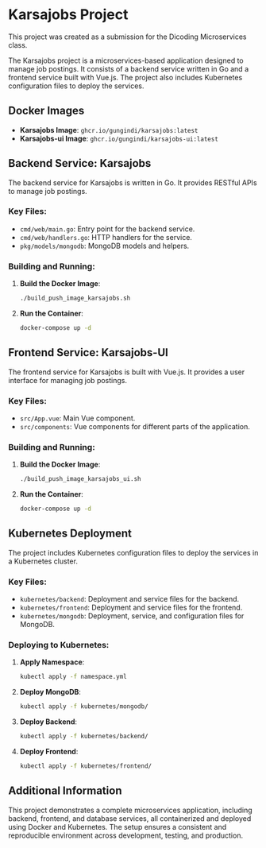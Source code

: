 # Karsajobs Project

This project was created as a submission for the Dicoding Microservices class.

The Karsajobs project is a microservices-based application designed to manage job postings. It consists of a backend service written in Go and a frontend service built with Vue.js. The project also includes Kubernetes configuration files to deploy the services.

## Docker Images

- **Karsajobs Image**: `ghcr.io/gungindi/karsajobs:latest`
- **Karsajobs-ui Image**: `ghcr.io/gungindi/karsajobs-ui:latest`

## Backend Service: Karsajobs

The backend service for Karsajobs is written in Go. It provides RESTful APIs to manage job postings. 

### Key Files:
- `cmd/web/main.go`: Entry point for the backend service.
- `cmd/web/handlers.go`: HTTP handlers for the service.
- `pkg/models/mongodb`: MongoDB models and helpers.

### Building and Running:
1. **Build the Docker Image**:
    ```sh
    ./build_push_image_karsajobs.sh
    ```

2. **Run the Container**:
    ```sh
    docker-compose up -d
    ```

## Frontend Service: Karsajobs-UI

The frontend service for Karsajobs is built with Vue.js. It provides a user interface for managing job postings.

### Key Files:
- `src/App.vue`: Main Vue component.
- `src/components`: Vue components for different parts of the application.

### Building and Running:
1. **Build the Docker Image**:
    ```sh
    ./build_push_image_karsajobs_ui.sh
    ```

2. **Run the Container**:
    ```sh
    docker-compose up -d
    ```

## Kubernetes Deployment

The project includes Kubernetes configuration files to deploy the services in a Kubernetes cluster.

### Key Files:
- `kubernetes/backend`: Deployment and service files for the backend.
- `kubernetes/frontend`: Deployment and service files for the frontend.
- `kubernetes/mongodb`: Deployment, service, and configuration files for MongoDB.

### Deploying to Kubernetes:
1. **Apply Namespace**:
    ```sh
    kubectl apply -f namespace.yml
    ```

2. **Deploy MongoDB**:
    ```sh
    kubectl apply -f kubernetes/mongodb/
    ```

3. **Deploy Backend**:
    ```sh
    kubectl apply -f kubernetes/backend/
    ```

4. **Deploy Frontend**:
    ```sh
    kubectl apply -f kubernetes/frontend/
    ```

## Additional Information

This project demonstrates a complete microservices application, including backend, frontend, and database services, all containerized and deployed using Docker and Kubernetes. The setup ensures a consistent and reproducible environment across development, testing, and production.


